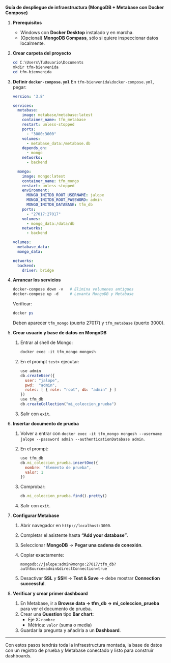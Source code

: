 **Guía de despliegue de infraestructura (MongoDB + Metabase con Docker Compose)**

1. **Prerequisitos**

   - Windows con **Docker Desktop** instalado y en marcha.
   - (Opcional) **MongoDB Compass**, sólo si quiere inspeccionar datos localmente.

2. **Crear carpeta del proyecto**

   ```powershell
   cd C:\Users\TuUsuario\Documents
   mkdir tfm-bienvenida
   cd tfm-bienvenida
   ```

3. **Definir `docker-compose.yml`**
    En `tfm-bienvenida\docker-compose.yml`, pegar:

   ```yaml
   version: '3.8'
   
   services:
     metabase:
       image: metabase/metabase:latest
       container_name: tfm_metabase
       restart: unless-stopped
       ports:
         - "3000:3000"
       volumes:
         - metabase_data:/metabase.db
       depends_on:
         - mongo
       networks:
         - backend
   
     mongo:
       image: mongo:latest
       container_name: tfm_mongo
       restart: unless-stopped
       environment:
         MONGO_INITDB_ROOT_USERNAME: jalope
         MONGO_INITDB_ROOT_PASSWORD: admin
         MONGO_INITDB_DATABASE: tfm_db
       ports:
         - "27017:27017"
       volumes:
         - mongo_data:/data/db
       networks:
         - backend
   
   volumes:
     metabase_data:
     mongo_data:
   
   networks:
     backend:
       driver: bridge
   ```

4. **Arrancar los servicios**

   ```powershell
   docker-compose down -v   # Elimina volumenes antiguos
   docker-compose up -d     # Levanta MongoDB y Metabase
   ```

   Verificar:

   ```powershell
   docker ps
   ```

   Deben aparecer `tfm_mongo` (puerto 27017) y `tfm_metabase` (puerto 3000).

5. **Crear usuario y base de datos en MongoDB**

   1. Entrar al shell de Mongo:

      ```powershell
      docker exec -it tfm_mongo mongosh
      ```

   2. En el prompt `test>` ejecutar:

      ```js
      use admin
      db.createUser({
        user: "jalope",
        pwd:  "admin",
        roles: [ { role: "root", db: "admin" } ]
      })
      use tfm_db
      db.createCollection("mi_coleccion_prueba")
      ```

   3. Salir con `exit`.

6. **Insertar documento de prueba**

   1. Volver a entrar con `docker exec -it tfm_mongo mongosh --username jalope --password admin --authenticationDatabase admin`.

   2. En el prompt:

      ```js
      use tfm_db
      db.mi_coleccion_prueba.insertOne({
        nombre: "Elemento de prueba",
        valor: 1
      })
      ```

   3. Comprobar:

      ```js
      db.mi_coleccion_prueba.find().pretty()
      ```

   4. Salir con `exit`.

7. **Configurar Metabase**

   1. Abrir navegador en `http://localhost:3000`.

   2. Completar el asistente hasta **“Add your database”**.

   3. Seleccionar **MongoDB** → **Pegar una cadena de conexión**.

   4. Copiar exactamente:

      ```
      mongodb://jalope:admin@mongo:27017/tfm_db?authSource=admin&directConnection=true
      ```

   5. Desactivar **SSL** y **SSH** → **Test & Save** → debe mostrar **Connection successful**.

8. **Verificar y crear primer dashboard**

   1. En Metabase, ir a **Browse data → tfm_db → mi_coleccion_prueba** para ver el documento de prueba.
   2. Crear una **Question** tipo **Bar chart**:
      - Eje X: `nombre`
      - Métrica: `valor` (suma o media)
   3. Guardar la pregunta y añadirla a un **Dashboard**.

------

Con estos pasos tendrás toda la infraestructura montada, la base de datos con un registro de prueba y Metabase conectado y listo para construir dashboards.